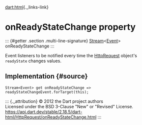 [dart:html](../../dart-html/dart-html-library){._links-link}

onReadyStateChange property
===========================

::: {#getter .section .multi-line-signature}
[Stream](../../dart-async/stream-class)\<[Event](../event-class)\>
onReadyStateChange
:::

Event listeners to be notified every time the
[HttpRequest](../httprequest-class) object\'s `readyState` changes
values.

Implementation {#source}
--------------

``` {.language-dart data-language="dart"}
Stream<Event> get onReadyStateChange => readyStateChangeEvent.forTarget(this);
```

::: {._attribution}
© 2012 the Dart project authors\
Licensed under the BSD 3-Clause \"New\" or \"Revised\" License.\
<https://api.dart.dev/stable/2.18.5/dart-html/HttpRequest/onReadyStateChange.html>
:::
